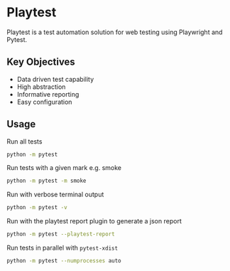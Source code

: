 # Playtest

Playtest is a test automation solution for web testing using Playwright and Pytest.


## Key Objectives
- Data driven test capability
- High abstraction
- Informative reporting
- Easy configuration


## Usage
Run all tests
```bash
python -m pytest
```

Run tests with a given mark e.g. smoke
```bash
python -m pytest -m smoke
```

Run with verbose terminal output
```bash
python -m pytest -v
```

Run with the playtest report plugin to generate a json report
```bash
python -m pytest --playtest-report
```

Run tests in parallel with `pytest-xdist`
```bash
python -m pytest --numprocesses auto
```
